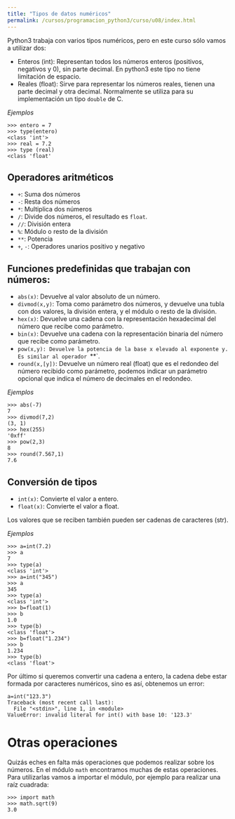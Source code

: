 ```yaml
---
title: "Tipos de datos numéricos"
permalink: /cursos/programacion_python3/curso/u08/index.html
---
```


Python3 trabaja con varios tipos numéricos, pero en este curso sólo vamos a utilizar dos:

* Enteros (int): Representan todos los números enteros (positivos, negativos y 0), sin parte decimal. En python3 este tipo no tiene limitación de espacio. 
* Reales (float): Sirve para representar los números reales, tienen una parte decimal y otra  decimal. Normalmente se utiliza para su implementación un tipo `double` de C. 

*Ejemplos*

	>>> entero = 7
	>>> type(entero)
	<class 'int'>
	>>> real = 7.2
	>>> type (real)
	<class 'float'


## Operadores aritméticos

* `+`: Suma dos números
* `-`: Resta dos números
* `*`: Multiplica dos números
* `/`: Divide dos números, el resultado es `float`.
* `//`: División entera
* `%`: Módulo o resto de la división
* `**`: Potencia
* `+`, `-`: Operadores unarios positivo y negativo

## Funciones predefinidas que trabajan con números:

* `abs(x)`: Devuelve al valor absoluto de un número.
* `divmod(x,y)`: Toma como parámetro dos números, y devuelve una tubla con dos valores, la división entera, y el módulo o resto de la división.
* `hex(x)`: Devuelve una cadena con la representación hexadecimal del número que recibe como parámetro.
* `bin(x)`: Devuelve una cadena con la representación binaria del número que recibe como parámetro.
* `pow(x,y): Devuelve la potencia de la base x elevado al exponente y. Es similar al operador `**`.
* `round(x,[y])`: Devuelve un número real (float) que es el redondeo del número recibido como parámetro, podemos indicar un parámetro opcional que indica el número de decimales en el redondeo.

*Ejemplos*

	>>> abs(-7)
	7
	>>> divmod(7,2)
	(3, 1)
	>>> hex(255)
	'0xff'
	>>> pow(2,3)
	8
	>>> round(7.567,1)
	7.6

## Conversión de tipos

* `int(x)`: Convierte el valor a entero.
* `float(x)`: Convierte el valor a float.

Los valores que se reciben también pueden ser cadenas de caracteres (str).

*Ejemplos*

	>>> a=int(7.2)
	>>> a
	7
	>>> type(a)
	<class 'int'>
	>>> a=int("345")
	>>> a
	345
	>>> type(a)
	<class 'int'>
	>>> b=float(1)
	>>> b
	1.0
	>>> type(b)
	<class 'float'>
	>>> b=float("1.234")
	>>> b
	1.234
	>>> type(b)
	<class 'float'>

Por último si queremos convertir una cadena a entero, la cadena debe estar formada por caracteres numéricos, sino es así, obtenemos un error:

	a=int("123.3")
	Traceback (most recent call last):
	  File "<stdin>", line 1, in <module>
	ValueError: invalid literal for int() with base 10: '123.3'

# Otras operaciones

Quizás eches en falta más operaciones que podemos realizar sobre los números. En el módulo `math` encontramos muchas de estas operaciones. Para utilizarlas vamos  a importar el módulo, por ejemplo para realizar una raíz cuadrada:

	>>> import math
	>>> math.sqrt(9)
	3.0


